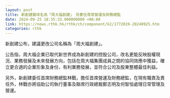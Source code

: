 ```yaml
---
layout: post
title: 新創建擬改名為「周大福創建」　另委任首席營運及財務總監
date: 2024-09-25 18:35:33.000000000 +08:00
link: https://news.rthk.hk/rthk/ch/component/k2/1772019-20240925.htm
categories: rthk
---
```


新創建公布，建議更改公司名稱為「周大福創建」。

公告指，周大福企業已取代新世界成為新創建的控股公司，改名更能反映股權現況、業務發展及未來發展方向，包括在周大福集團成員之間的協同效應中獲益，確立更合適的企業形象及身份，有利業務發展，並符合公司及股東整體最佳利益。

另外，新創建委任首席財務總監林戰，擔任首席營運及財務總監，在現有職責及責任外，林戰亦將協助公司執行董事及聯席行政總裁鄭志明及何智恒處理日常管理及營運。
